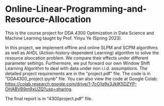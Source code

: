 # Online-Linear-Programming-and-Resource-Allocation
This is the course project for DDA 4300 Optimization in Data Science and Machine Learning taught by Prof. Yinyu Ye (Spring 2023). 

In this project, we implement offline and online SLPM and SCPM algorithms as well as AHDL (Action-history-dependent Learning) algorithm to solve the resource aloocation problem. We compare their effects under different parameter settings. Furthermore, we put forward our own Window Shift Learning Algorithm to deal with data under non i.i.d. assumptions. The detailed project requirements are in the "project.pdf" file. The code is in "DDA4300_project.ipynb" file. You can also view the code at Google Colab: https://colab.research.google.com/drive/1-7cO1q9x3JkIK5DZYP-OHABVB9m9xUZQ?usp=sharing.

The final report is in "4300project.pdf" file.
